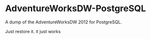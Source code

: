 # AdventureWorksDW-PostgreSQL

A dump of the AdventureWorksDW 2012 for PostgreSQL.

Just restore it. it just works
